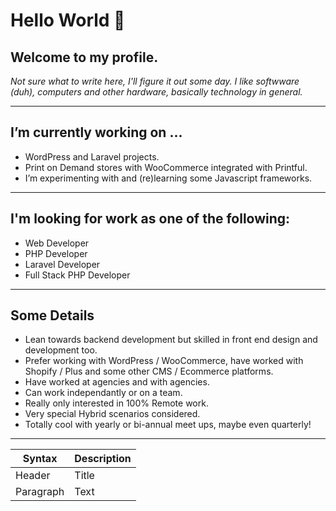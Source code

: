 # Hello World 👋 
## Welcome to my profile.

*Not sure what to write here, I'll figure it out some day. I like softwware (duh), computers and other hardware, basically technology in general.*

---

## I’m currently working on ...
- WordPress and Laravel projects.
- Print on Demand stores with WooCommerce integrated with Printful.
- I’m experimenting with and (re)learning some Javascript frameworks.

---

## I'm looking for work as one of the following: 
- Web Developer
- PHP Developer
- Laravel Developer
- Full Stack PHP Developer

---
## Some Details
- Lean towards backend development but skilled in front end design and development too.
- Prefer working with WordPress / WooCommerce, have worked with Shopify / Plus and some other CMS / Ecommerce platforms.
- Have worked at agencies and with agencies.
- Can work independantly or on a team.
- Really only interested in 100% Remote work.
- Very special Hybrid scenarios considered.
- Totally cool with yearly or bi-annual meet ups, maybe even quarterly!

---

| Syntax | Description |
| ----------- | ----------- |
| Header | Title |
| Paragraph | Text |
